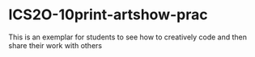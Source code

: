 # ICS2O-10print-artshow-prac
This is an exemplar for students to see how to creatively code and then share their work with others
